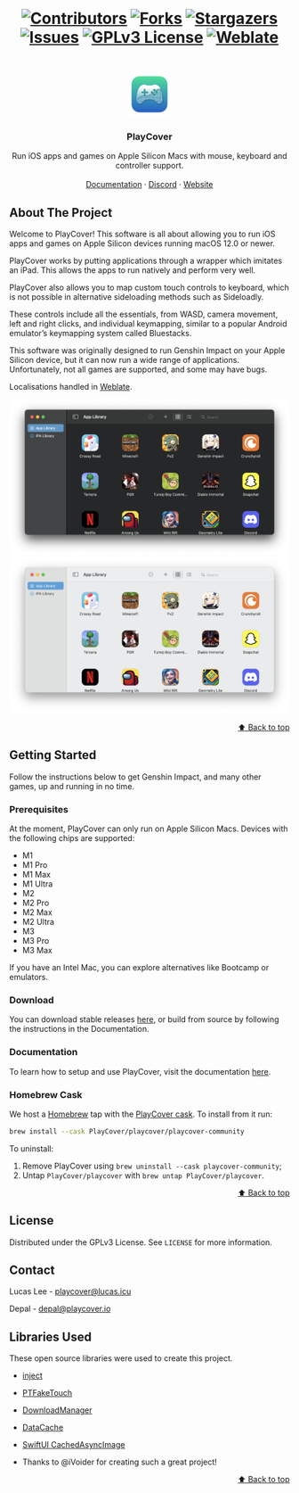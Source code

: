 <div id="top"></div>

‎<h1 align="center">[![Contributors][contributors-shield]][contributors-url]
[![Forks][forks-shield]][forks-url]
[![Stargazers][stars-shield]][stars-url]
[![Issues][issues-shield]][issues-url]
[![GPLv3 License][license-shield]][license-url]
[![Weblate](https://img.shields.io/weblate/progress/playcover?style=for-the-badge)](https://hosted.weblate.org/projects/playcover/playcover/)
</h1>



<!-- PROJECT LOGO -->
<br />
<div align="center">
  <a href="https://github.com/PlayCover/PlayCover">
    <img src="images/logo.png" alt="Logo" width="80" height="80">
  </a>

  <h3 align="center">PlayCover</h3>

  <p align="center">
    Run iOS apps and games on Apple Silicon Macs with mouse, keyboard and controller support.
    <br />
    <br />
    <a href="https://playcover.github.io/PlayBook">Documentation</a>
    ·
    <a href="https://discord.gg/RNCHsQHr3S">Discord</a>
    ·
    <a href="https://playcover.io/">Website</a>
  </p>
</div>

<!-- ABOUT THE PROJECT -->
## About The Project

Welcome to PlayCover! This software is all about allowing you to run iOS apps and games on Apple Silicon devices running macOS 12.0 or newer.

PlayCover works by putting applications through a wrapper which imitates an iPad. This allows the apps to run natively and perform very well.

PlayCover also allows you to map custom touch controls to keyboard, which is not possible in alternative sideloading methods such as Sideloadly. 

These controls include all the essentials, from WASD, camera movement, left and right clicks, and individual keymapping, similar to a popular Android emulator’s keymapping system called Bluestacks.

This software was originally designed to run Genshin Impact on your Apple Silicon device, but it can now run a wide range of applications. Unfortunately, not all games are supported, and some may have bugs.

Localisations handled in [Weblate](https://hosted.weblate.org/projects/playcover/).

![Fancy logo](./images/dark.png#gh-dark-mode-only)
![Fancy logo](./images/light.png#gh-light-mode-only)

<p align="right"><a href="#top">⬆️ Back to top️</a></p>

<!-- GETTING STARTED -->
## Getting Started

Follow the instructions below to get Genshin Impact, and many other games, up and running in no time.

### Prerequisites

At the moment, PlayCover can only run on Apple Silicon Macs. Devices with the following chips are supported:

* M1
* M1 Pro
* M1 Max
* M1 Ultra
* M2
* M2 Pro
* M2 Max
* M2 Ultra
* M3
* M3 Pro
* M3 Max

If you have an Intel Mac, you can explore alternatives like Bootcamp or emulators.

### Download

You can download stable releases [here](https://github.com/PlayCover/PlayCover/releases), or build from source by following the instructions in the Documentation.

### Documentation

To learn how to setup and use PlayCover, visit the documentation [here](https://playcover.github.io/PlayBook).

### Homebrew Cask
We host a [Homebrew](https://brew.sh) tap with the [PlayCover cask](https://github.com/PlayCover/homebrew-playcover/blob/master/Casks/playcover-community.rb). To install from it run:

```sh
brew install --cask PlayCover/playcover/playcover-community
```

To uninstall:
1. Remove PlayCover using `brew uninstall --cask playcover-community`;
2. Untap `PlayCover/playcover` with `brew untap PlayCover/playcover`.

<p align="right"><a href="#top">⬆️ Back to top️</a></p>



<!-- LICENSE -->
## License

Distributed under the GPLv3 License. See `LICENSE` for more information.



<!-- CONTACT -->
## Contact

Lucas Lee - playcover@lucas.icu

Depal - depal@playcover.io




<!-- ACKNOWLEDGMENTS -->
## Libraries Used

These open source libraries were used to create this project.

* [inject](https://github.com/paradiseduo/inject)
* [PTFakeTouch](https://github.com/Ret70/PTFakeTouch)
* [DownloadManager](https://github.com/shapedbyiris/download-manager)
* [DataCache](https://github.com/huynguyencong/DataCache)
* [SwiftUI CachedAsyncImage](https://github.com/lorenzofiamingo/swiftui-cached-async-image)

* Thanks to @iVoider for creating such a great project!

<p align="right"><a href="#top">⬆️ Back to top️</a></p>



<!-- MARKDOWN LINKS & IMAGES -->
[contributors-shield]: https://img.shields.io/github/contributors/PlayCover/PlayCover.svg?style=for-the-badge
[contributors-url]: https://github.com/PlayCover/PlayCover/graphs/contributors
[forks-shield]: https://img.shields.io/github/forks/PlayCover/PlayCover.svg?style=for-the-badge
[forks-url]: https://github.com/PlayCover/PlayCover/network/members
[stars-shield]: https://img.shields.io/github/stars/PlayCover/PlayCover.svg?style=for-the-badge
[stars-url]: https://github.com/PlayCover/PlayCover/stargazers
[issues-shield]: https://img.shields.io/github/issues/PlayCover/PlayCover.svg?style=for-the-badge
[issues-url]: https://github.com/PlayCover/PlayCover/issues
[license-shield]: https://img.shields.io/github/license/PlayCover/PlayCover.svg?style=for-the-badge
[license-url]: https://github.com/PlayCover/PlayCover/blob/master/LICENSE
